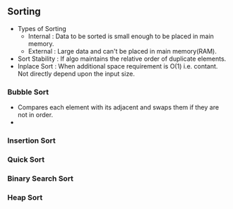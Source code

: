 ## Sorting

- Types of Sorting
	- Internal : Data to be sorted is small enough to be placed in main memory.
	- External : Large data and can't be placed in main memory(RAM).
- Sort Stability : If algo maintains the relative order of duplicate elements.
- Inplace Sort : When additional space requirement is O(1) i.e. contant. Not directly depend upon the input size.

### Bubble Sort

- Compares each element with its adjacent and swaps them if they are not in order.
- 

### Insertion Sort

### Quick Sort

### Binary Search Sort

### Heap Sort
    